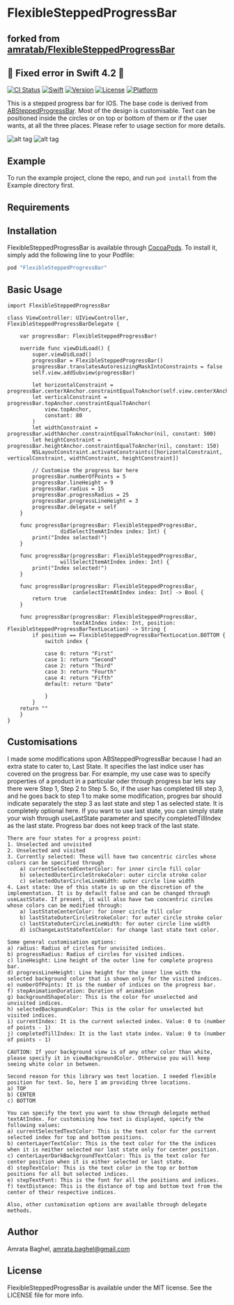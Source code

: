 # FlexibleSteppedProgressBar

## forked from [amratab/FlexibleSteppedProgressBar](https://github.com/amratab/FlexibleSteppedProgressBar) 
## 🐞 Fixed error in Swift 4.2 🐞

[![CI Status](https://travis-ci.org/amratab/FlexibleSteppedProgressBar.svg?branch=master)](https://travis-ci.org/amratab/FlexibleSteppedProgressBar)
[![Swift][swift-badge]][swift-url]
[![Version](https://img.shields.io/cocoapods/v/FlexibleSteppedProgressBar.svg?style=flat)](http://cocoapods.org/pods/FlexibleSteppedProgressBar)
[![License](https://img.shields.io/cocoapods/l/FlexibleSteppedProgressBar.svg?style=flat)](http://cocoapods.org/pods/FlexibleSteppedProgressBar)
[![Platform](https://img.shields.io/cocoapods/p/FlexibleSteppedProgressBar.svg?style=flat)](http://cocoapods.org/pods/FlexibleSteppedProgressBar)

[swift-badge]: https://img.shields.io/badge/Swift-4.2-orange.svg
[swift-url]: https://swift.org
This is a stepped progress bar for IOS. The base code is derived from [ABSteppedProgressBar](https://github.com/antoninbiret/ABSteppedProgressBar). Most of the design is customisable. Text can be positioned inside the circles or on top or bottom of them or if the user wants, at all the three places. Please refer to usage section for more details.

![alt tag](https://github.com/amratab/FlexibleSteppedProgressBar/blob/master/FlexibleGreenThemeDemo.gif)
![alt tag](https://github.com/amratab/FlexibleSteppedProgressBar/blob/master/FlexibleYelloThemeBarDemo.gif)


## Example

To run the example project, clone the repo, and run `pod install` from the Example directory first.

## Requirements

## Installation

FlexibleSteppedProgressBar is available through [CocoaPods](http://cocoapods.org). To install
it, simply add the following line to your Podfile:

```ruby
pod "FlexibleSteppedProgressBar"
```
## Basic Usage

    import FlexibleSteppedProgressBar

    class ViewController: UIViewController, FlexibleSteppedProgressBarDelegate {

        var progressBar: FlexibleSteppedProgressBar!
        
        override func viewDidLoad() {
            super.viewDidLoad()
            progressBar = FlexibleSteppedProgressBar()
            progressBar.translatesAutoresizingMaskIntoConstraints = false
            self.view.addSubview(progressBar)

            let horizontalConstraint = progressBar.centerXAnchor.constraintEqualToAnchor(self.view.centerXAnchor)
            let verticalConstraint = progressBar.topAnchor.constraintEqualToAnchor(
                view.topAnchor,
                constant: 80
            )
            let widthConstraint = progressBar.widthAnchor.constraintEqualToAnchor(nil, constant: 500)
            let heightConstraint = progressBar.heightAnchor.constraintEqualToAnchor(nil, constant: 150)
            NSLayoutConstraint.activateConstraints([horizontalConstraint, verticalConstraint, widthConstraint, heightConstraint])

            // Customise the progress bar here
            progressBar.numberOfPoints = 5
            progressBar.lineHeight = 9
            progressBar.radius = 15
            progressBar.progressRadius = 25
            progressBar.progressLineHeight = 3
            progressBar.delegate = self
        }
        
        func progressBar(progressBar: FlexibleSteppedProgressBar,
                     didSelectItemAtIndex index: Int) {
            print("Index selected!")
        }
        
        func progressBar(progressBar: FlexibleSteppedProgressBar,
                     willSelectItemAtIndex index: Int) {
            print("Index selected!")
        }

        func progressBar(progressBar: FlexibleSteppedProgressBar,
                         canSelectItemAtIndex index: Int) -> Bool {
            return true
        }
    
        func progressBar(progressBar: FlexibleSteppedProgressBar,
                         textAtIndex index: Int, position: FlexibleSteppedProgressBarTextLocation) -> String {
            if position == FlexibleSteppedProgressBarTextLocation.BOTTOM {
                switch index {
                    
                case 0: return "First"
                case 1: return "Second"
                case 2: return "Third"
                case 3: return "Fourth"
                case 4: return "Fifth"
                default: return "Date"
                    
                }
            }
        return ""
        }
    }
    
## Customisations

I made some modifications upon ABSteppedProgressBar because I had an extra state to cater to, Last State. It specifies the last indice user has covered on the progress bar. For example, my use case was to specify properties of a product in a particular oder through progress bar lets say there were Step 1, Step 2 to Step 5. So, if the user has completed till step 3, and he goes back to step 1 to make some modification, progres bar should indicate separately the step 3 as last state and step 1 as selected state. It is completely optional here. If you want to use last state, you can simply state your wish through useLastState parameter and specify completedTillIndex as the last state. Progress bar does not keep track of the last state. 

    There are four states for a progress point:
    1. Unselected and unvisited
    2. Unselected and visited
    3. Currently selected: These will have two concentric circles whose colors can be specified through 
        a) currentSelectedCenterColor: for inner circle fill color
        b) selectedOuterCircleStrokeColor: outer circle stroke color
        c) selectedOuterCircleLineWidth: outer circle line width
    4. Last state: Use of this state is up on the discretion of the implementation. It is by default false and can be changed through useLastState. If present, it will also have two concentric circles whose colors can be modified through:
        a) lastStateCenterColor: for inner circle fill color
        b) lastStateOuterCircleStrokeColor: for outer circle stroke color
        c) lastStateOuterCircleLineWidth: for outer circle line width
        d) isChangeLastStateTextColor: for change last state text color.

    Some general customisation options: 
    a) radius: Radius of circles for unvisited indices.
    b) progressRadius: Radius of circles for visited indices.
    c) lineHeight: Line height of the outer line for complete progress bar.
    d) progressLineHeight: Line height for the inner line with the selected background color that is shown only for the visited indices.
    e) numberOfPoints: It is the number of indices on the progress bar.
    f) stepAnimationDuration: Duration of animation
    g) backgroundShapeColor: This is the color for unselected and unvisited indices.
    h) selectedBackgoundColor: This is the color for unselected but visited indices.
    i) currentIndex: It is the current selected index. Value: 0 to (number of points - 1)
    j) completedTillIndex: It is the last state index. Value: 0 to (number of points - 1)

    CAUTION: If your background view is of any other color than white, please specify it in viewBackgroundColor. Otherwise you will keep seeing white color in between.

    Second reason for this library was text location. I needed flexible position for text. So, here I am providing three locations. 
    a) TOP
    b) CENTER
    c) BOTTOM

    You can specify the text you want to show through delegate method textAtIndex. For customising how text is displayed, specify the following values:
    a) currentSelectedTextColor: This is the text color for the current selected index for top and bottom positions.
    b) centerLayerTextColor: This is the text color for the the indices when it is neither selected nor last state only for center position.
    c) centerLayerDarkBackgroundTextColor: This is the text color for center position when it is either selected or last state.
    d) stepTextColor: This is the text color in the top or bottom positions for all but selected indices.
    e) stepTextFont: This is the font for all the positions and indices.
    f) textDistance: This is the distance of top and bottom text from the center of their respective indices. 
    
    Also, other customisation options are available through delegate methods.
    
## Author

Amrata Baghel, amrata.baghel@gmail.com

## License

FlexibleSteppedProgressBar is available under the MIT license. See the LICENSE file for more info.
